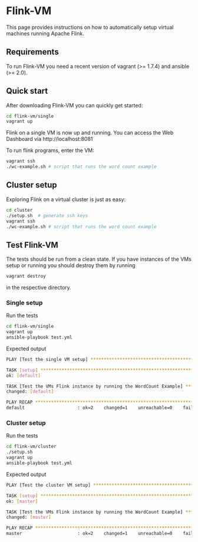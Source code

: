 # Flink-VM

This page provides instructions on how to automatically setup virtual machines running Apache Flink.

## Requirements

To run Flink-VM you need a recent version of vagrant (>= 1.7.4) and ansible (>= 2.0).

## Quick start

After downloading Flink-VM you can quickly get started:

~~~bash
cd flink-vm/single
vagrant up
~~~


Flink on a single VM is now up and running. You can access the Web Dashboard via http://localhost:8081

To run flink programs, enter the VM:

~~~bash
vagrant ssh
./wc-example.sh # script that runs the word count example
~~~

## Cluster setup

Exploring Flink on a virtual cluster is just as easy:

~~~bash
cd cluster
./setup.sh  # generate ssh keys
vagrant ssh
./wc-example.sh # script that runs the word count example
~~~

## Test Flink-VM

The tests should be run from a clean state. If you have instances of the VMs setup or running you should destroy them by running

~~~bash
vagrant destroy
~~~

in the respective directory.

### Single setup

Run the tests

~~~bash
cd flink-vm/single
vagrant up
ansible-playbook test.yml
~~~

Expected output

~~~bash
PLAY [Test the single VM setup] ************************************************

TASK [setup] *******************************************************************
ok: [default]

TASK [Test the VMs Flink instance by running the WordCount Example] ************
changed: [default]

PLAY RECAP *********************************************************************
default                    : ok=2    changed=1    unreachable=0    failed=0
~~~

### Cluster setup

Run the tests

~~~bash
cd flink-vm/cluster
./setup.sh
vagrant up
ansible-playbook test.yml
~~~

Expected output

~~~bash
PLAY [Test the cluster VM setup] ***********************************************

TASK [setup] *******************************************************************
ok: [master]

TASK [Test the VMs Flink instance by running the WordCount Example] ************
changed: [master]

PLAY RECAP *********************************************************************
master                     : ok=2    changed=1    unreachable=0    failed=0   
~~~
